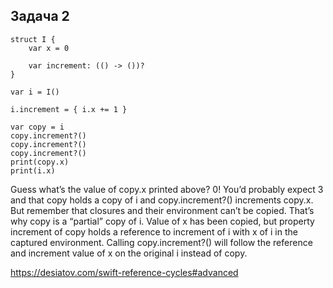 ## Задача 2

```
struct I {
    var x = 0
    
    var increment: (() -> ())?
}

var i = I()

i.increment = { i.x += 1 }

var copy = i
copy.increment?()
copy.increment?()
copy.increment?()
print(copy.x)
print(i.x)
```

Guess what’s the value of copy.x printed above? 0! You’d probably expect 3 and that copy holds a copy of i and copy.increment?() increments copy.x. But remember that closures and their environment can’t be copied. That’s why copy is a “partial” copy of i. Value of x has been copied, but property increment of copy holds a reference to increment of i with x of i in the captured environment. Calling copy.increment?() will follow the reference and increment value of x on the original i instead of copy.

https://desiatov.com/swift-reference-cycles#advanced